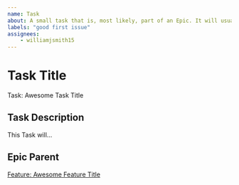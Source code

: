 ```yaml
---
name: Task
about: A small task that is, most likely, part of an Epic. It will usually be labeled as `good first issue`.
labels: "good first issue"
assignees:
    - williamjsmith15
---
```


<!-- Issue title should mirror the Task Title. -->

# Task Title

Task: Awesome Task Title

## Task Description

This Task will...

## Epic Parent

<!-- The link below should link to its Epic Parent. -->

[Feature: Awesome Feature Title](https://github.com/williamjsmith15/OmniFlow/issues/1)
